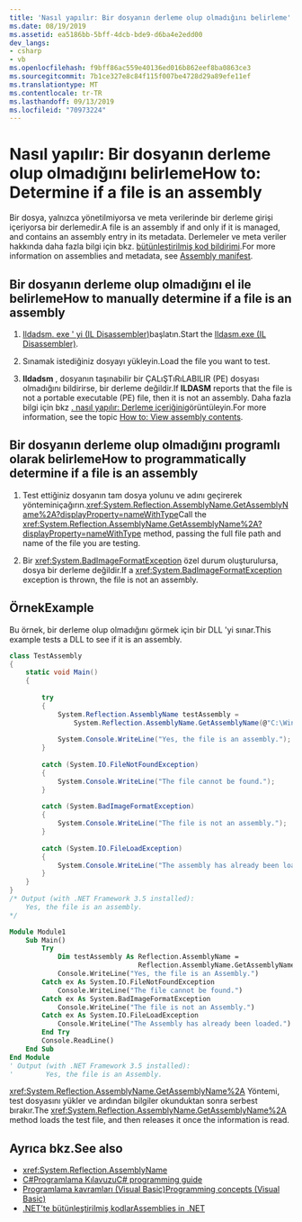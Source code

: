```yaml
---
title: 'Nasıl yapılır: Bir dosyanın derleme olup olmadığını belirleme'
ms.date: 08/19/2019
ms.assetid: ea5186bb-5bff-4dcb-bde9-d6ba4e2edd00
dev_langs:
- csharp
- vb
ms.openlocfilehash: f9bff86ac559e40136ed016b862eef8ba0863ce3
ms.sourcegitcommit: 7b1ce327e8c84f115f007be4728d29a89efe11ef
ms.translationtype: MT
ms.contentlocale: tr-TR
ms.lasthandoff: 09/13/2019
ms.locfileid: "70973224"
---
```

# <a name="how-to-determine-if-a-file-is-an-assembly"></a><span data-ttu-id="4ea3d-102">Nasıl yapılır: Bir dosyanın derleme olup olmadığını belirleme</span><span class="sxs-lookup"><span data-stu-id="4ea3d-102">How to: Determine if a file is an assembly</span></span>

<span data-ttu-id="4ea3d-103">Bir dosya, yalnızca yönetilmiyorsa ve meta verilerinde bir derleme girişi içeriyorsa bir derlemedir.</span><span class="sxs-lookup"><span data-stu-id="4ea3d-103">A file is an assembly if and only if it is managed, and contains an assembly entry in its metadata.</span></span> <span data-ttu-id="4ea3d-104">Derlemeler ve meta veriler hakkında daha fazla bilgi için bkz. [bütünleştirilmiş kod bildirimi](manifest.md).</span><span class="sxs-lookup"><span data-stu-id="4ea3d-104">For more information on assemblies and metadata, see [Assembly manifest](manifest.md).</span></span>  
  
## <a name="how-to-manually-determine-if-a-file-is-an-assembly"></a><span data-ttu-id="4ea3d-105">Bir dosyanın derleme olup olmadığını el ile belirleme</span><span class="sxs-lookup"><span data-stu-id="4ea3d-105">How to manually determine if a file is an assembly</span></span>  
  
1. <span data-ttu-id="4ea3d-106">[Ildadsm. exe ' yi (IL Disassembler)](../../framework/tools/ildasm-exe-il-disassembler.md)başlatın.</span><span class="sxs-lookup"><span data-stu-id="4ea3d-106">Start the [Ildasm.exe (IL Disassembler)](../../framework/tools/ildasm-exe-il-disassembler.md).</span></span>  
  
2. <span data-ttu-id="4ea3d-107">Sınamak istediğiniz dosyayı yükleyin.</span><span class="sxs-lookup"><span data-stu-id="4ea3d-107">Load the file you want to test.</span></span>  
  
3. <span data-ttu-id="4ea3d-108">**Ildadsm** , dosyanın taşınabilir bir ÇALıŞTıRıLABILIR (PE) dosyası olmadığını bildirirse, bir derleme değildir.</span><span class="sxs-lookup"><span data-stu-id="4ea3d-108">If **ILDASM** reports that the file is not a portable executable (PE) file, then it is not an assembly.</span></span> <span data-ttu-id="4ea3d-109">Daha fazla bilgi için bkz [. nasıl yapılır: Derleme içeriğini](view-contents.md)görüntüleyin.</span><span class="sxs-lookup"><span data-stu-id="4ea3d-109">For more information, see the topic [How to: View assembly contents](view-contents.md).</span></span>  
  
## <a name="how-to-programmatically-determine-if-a-file-is-an-assembly"></a><span data-ttu-id="4ea3d-110">Bir dosyanın derleme olup olmadığını programlı olarak belirleme</span><span class="sxs-lookup"><span data-stu-id="4ea3d-110">How to programmatically determine if a file is an assembly</span></span>  
  
1. <span data-ttu-id="4ea3d-111">Test ettiğiniz dosyanın tam dosya yolunu ve adını geçirerek yönteminiçağırın.<xref:System.Reflection.AssemblyName.GetAssemblyName%2A?displayProperty=nameWithType></span><span class="sxs-lookup"><span data-stu-id="4ea3d-111">Call the <xref:System.Reflection.AssemblyName.GetAssemblyName%2A?displayProperty=nameWithType> method, passing the full file path and name of the file you are testing.</span></span>  
  
2. <span data-ttu-id="4ea3d-112">Bir <xref:System.BadImageFormatException> özel durum oluşturulursa, dosya bir derleme değildir.</span><span class="sxs-lookup"><span data-stu-id="4ea3d-112">If a <xref:System.BadImageFormatException> exception is thrown, the file is not an assembly.</span></span>  
  
## <a name="example"></a><span data-ttu-id="4ea3d-113">Örnek</span><span class="sxs-lookup"><span data-stu-id="4ea3d-113">Example</span></span>  
<span data-ttu-id="4ea3d-114">Bu örnek, bir derleme olup olmadığını görmek için bir DLL 'yi sınar.</span><span class="sxs-lookup"><span data-stu-id="4ea3d-114">This example tests a DLL to see if it is an assembly.</span></span>  

```csharp
class TestAssembly  
{  
    static void Main()  
    {  
  
        try  
        {  
            System.Reflection.AssemblyName testAssembly =  
                System.Reflection.AssemblyName.GetAssemblyName(@"C:\Windows\Microsoft.NET\Framework\v3.5\System.Net.dll");  
  
            System.Console.WriteLine("Yes, the file is an assembly.");  
        }  
  
        catch (System.IO.FileNotFoundException)  
        {  
            System.Console.WriteLine("The file cannot be found.");  
        }  
  
        catch (System.BadImageFormatException)  
        {  
            System.Console.WriteLine("The file is not an assembly.");  
        }  
  
        catch (System.IO.FileLoadException)  
        {  
            System.Console.WriteLine("The assembly has already been loaded.");  
        }  
    }  
}  
/* Output (with .NET Framework 3.5 installed):  
    Yes, the file is an assembly.  
*/  
```  

```vb  
Module Module1  
    Sub Main()  
        Try  
            Dim testAssembly As Reflection.AssemblyName =  
                                Reflection.AssemblyName.GetAssemblyName("C:\Windows\Microsoft.NET\Framework\v3.5\System.Net.dll")  
            Console.WriteLine("Yes, the file is an Assembly.")  
        Catch ex As System.IO.FileNotFoundException  
            Console.WriteLine("The file cannot be found.")  
        Catch ex As System.BadImageFormatException  
            Console.WriteLine("The file is not an Assembly.")  
        Catch ex As System.IO.FileLoadException  
            Console.WriteLine("The Assembly has already been loaded.")  
        End Try  
        Console.ReadLine()  
    End Sub  
End Module  
' Output (with .NET Framework 3.5 installed):  
'        Yes, the file is an Assembly.  
```
 
<span data-ttu-id="4ea3d-115"><xref:System.Reflection.AssemblyName.GetAssemblyName%2A> Yöntemi, test dosyasını yükler ve ardından bilgiler okunduktan sonra serbest bırakır.</span><span class="sxs-lookup"><span data-stu-id="4ea3d-115">The <xref:System.Reflection.AssemblyName.GetAssemblyName%2A> method loads the test file, and then releases it once the information is read.</span></span>  
  
## <a name="see-also"></a><span data-ttu-id="4ea3d-116">Ayrıca bkz.</span><span class="sxs-lookup"><span data-stu-id="4ea3d-116">See also</span></span>

- <xref:System.Reflection.AssemblyName>
- [<span data-ttu-id="4ea3d-117">C#Programlama Kılavuzu</span><span class="sxs-lookup"><span data-stu-id="4ea3d-117">C# programming guide</span></span>](../../csharp/programming-guide/index.md)
- [<span data-ttu-id="4ea3d-118">Programlama kavramları (Visual Basic)</span><span class="sxs-lookup"><span data-stu-id="4ea3d-118">Programming concepts (Visual Basic)</span></span>](../../visual-basic/programming-guide/concepts/index.md)
- [<span data-ttu-id="4ea3d-119">.NET’te bütünleştirilmiş kodlar</span><span class="sxs-lookup"><span data-stu-id="4ea3d-119">Assemblies in .NET</span></span>](index.md)
